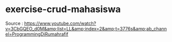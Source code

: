 # exercise-crud-mahasiswa
Source : https://www.youtube.com/watch?v=3CbGQEO_d0M&amp;list=LL&amp;index=2&amp;t=3776s&amp;ab_channel=ProgrammingDiRumahrafif
